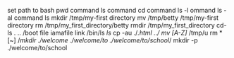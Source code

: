 set path to bash 
pwd command 
ls command
cd  command 
ls -l ommand
ls -al command 
ls mkdir /tmp/my-first directory
mv /tmp/betty /tmp/my-first directory
rm /tmp/my_first_directory/betty
rmdir /tmp/my_first_directory
cd-ls . .. /boot
file iamafile
link /bin/ls _ls_
cp -au ./*.html ../
mv [A-Z]* /tmp/u
rm *[~]
/*mkdir ./welcome ./welcome/to ./welcome/to/school*/
mkdir -p ./welcome/to/school

